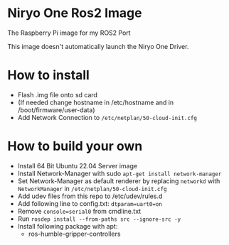 # Niryo One Ros2 Image
The Raspberry Pi image for my ROS2 Port

This image doesn't automatically launch the Niryo One Driver. 

# How to install
- Flash .img file onto sd card
- (If needed change hostname in /etc/hostname and in /boot/firmware/user-data)
- Add Network Connection to ```/etc/netplan/50-cloud-init.cfg```

# How to build your own
- Install 64 Bit Ubuntu 22.04 Server image
- Install Network-Manager with sudo ``apt-get install network-manager``
- Set Network-Manager as default renderer by replacing ```networkd``` with ```NetworkManager``` in ```/etc/netplan/50-cloud-init.cfg```
- Add udev files from this repo to /etc/udev/rules.d
- Add following line to config.txt: ```dtparam=uart0=on```
- Remove ```console=serial0``` from cmdline.txt
- Run ```rosdep install --from-paths src --ignore-src -y```
- Install following package with apt:  
  - ros-humble-gripper-controllers

